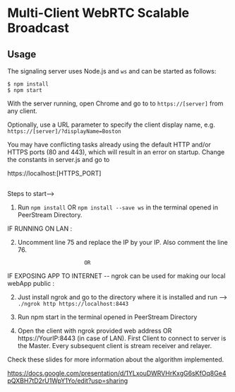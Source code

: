 Multi-Client WebRTC Scalable Broadcast
======================================

## Usage

The signaling server uses Node.js and `ws` and can be started as 
follows:

```
$ npm install
$ npm start
```

With the server running, open Chrome and go to to `https://[server]` from any client.

Optionally, use a URL parameter to specify the client display name, e.g. `https://[server]/?displayName=Boston`

You may have conflicting tasks already using the default HTTP and/or 
HTTPS ports (80 and 443), which will result in an error on startup. 
Change the constants in server.js and go to 

https://localhost:[HTTPS_PORT]

##
Steps to start-->

1) Run `npm install` OR `npm install --save ws` in the terminal opened in PeerStream Directory.

IF RUNNING ON LAN :

2) Uncomment line 75 and replace the IP by your IP. Also comment the line 76.
  
                            OR  
  
IF EXPOSING APP TO INTERNET -- ngrok can be used for making our local webApp public :

2) Just install ngrok and go to the directory where it is installed and run -->  `./ngrok http https://localhost:8443`
 
3) Run npm start in the terminal opened in PeerStream Directory

4) Open the client with ngrok provided web address OR https://YourIP:8443 (in case of LAN). First Client to connect to server
   is the Master. Every subsequent client is stream receiver and relayer.

Check these slides for more information about the algorithm implemented.

https://docs.google.com/presentation/d/1YLxouDWRVHrKxgG6sKfOq8Ge4pQXBH7tD2rU1WpY1Yo/edit?usp=sharing
```
